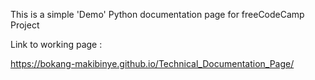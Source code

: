 This is a simple 'Demo' Python documentation page for freeCodeCamp Project

Link to working page :

https://bokang-makibinye.github.io/Technical_Documentation_Page/
